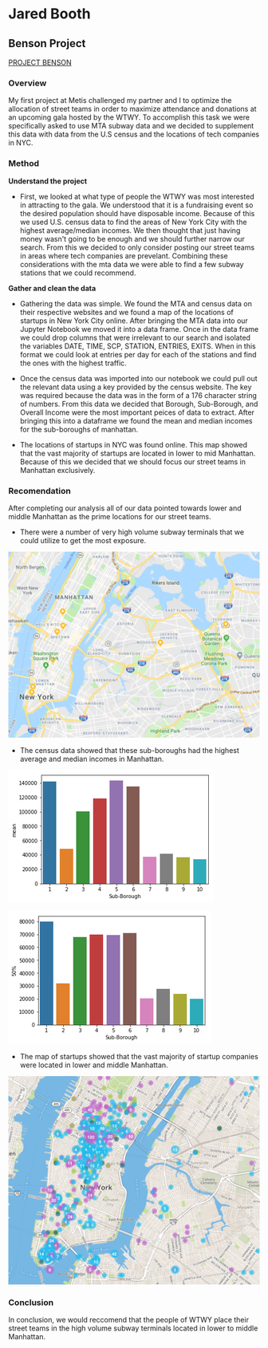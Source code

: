 # Jared Booth

## Benson Project

[PROJECT BENSON](https://jzbooth.github.io/Booth_Metis/Project_1/)

### Overview

My first project at Metis challenged my partner and I to optimize the allocation of street teams in order to maximize attendance and donations at an upcoming gala hosted by the WTWY.  To accomplish this task we were specifically asked to use MTA subway data and we decided to supplement this data with data from the U.S census and the locations of tech companies in NYC.

### Method

**Understand the project**
- First, we looked at what type of people the WTWY was most interested in attracting to the gala.  We understood that it is a fundraising event so the desired population should have disposable income.  Because of this we used U.S. census data to find the areas of New York City with the highest average/median incomes.  We then thought that just having money wasn't going to be enough and we should further narrow our search.  From this we decided to only consider posting our street teams in areas where tech companies are prevelant. Combining these considerations with the mta data we were able to find a few subway stations that we could recommend.

**Gather and clean the data**
- Gathering the data was simple.  We found the MTA and census data on their respective websites and we found a map of the locations of startups in New York City online. After bringing the MTA data into our Jupyter Notebook we moved it into a data frame.  Once in the data frame we could drop columns that were irrelevant to our search and isolated the variables DATE, TIME, SCP, STATION, ENTRIES, EXITS.  When in this format we could look at entries per day for each of the stations and find the ones with the highest traffic.

- Once the census data was imported into our notebook we could pull out the relevant data using a key provided by the census website.  The key was required because the data was in the form of a 176 character string of numbers.  From this data we decided that Borough, Sub-Borough, and Overall Income were the most important peices of data to extract.  After bringing this into a dataframe we found the mean and median incomes for the sub-boroughs of manhattan.  

- The locations of startups in NYC was found online.  This map showed that the vast majority of startups are located in lower to mid Manhattan.  Because of this we decided that we should focus our street teams in Manhattan exclusively.

### Recomendation

After completing our analysis all of our data pointed towards lower and middle Manhattan as the prime locations for our street teams.  

- There were a number of very high volume subway terminals that we could utilize to get the most exposure.

![MTA_map](/images/mta_map.tiff)

- The census data showed that these sub-boroughs had the highest average and median incomes in Manhattan.

![Mean graph](/images/mean_plt.png)       

![Median graph](/images/median_plt.png)

- The map of startups showed that the vast majority of startup companies were located in lower and middle Manhattan.

![Startup map](/images/nyc_startup_map.jpg)

### Conclusion

In conclusion, we would reccomend that the people of WTWY place their street teams in the high volume subway terminals located in lower to middle Manhattan.


